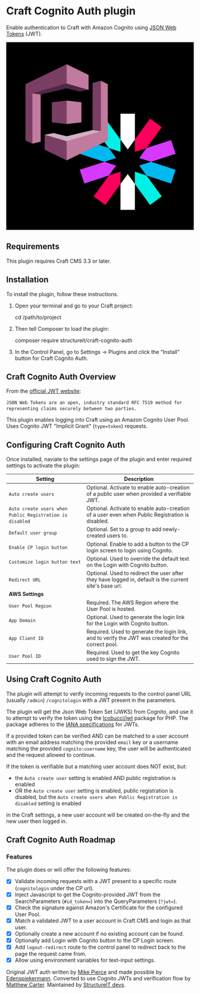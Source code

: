 # Craft Cognito Auth plugin

Enable authentication to Craft with Amazon Cognito using [JSON Web Tokens](https://jwt.io/) (JWT).

![Screenshot](resources/img/cognito+jwt.png)

## Requirements

This plugin requires Craft CMS 3.3 or later.

## Installation

To install the plugin, follow these instructions.

1. Open your terminal and go to your Craft project:

    cd /path/to/project

2. Then tell Composer to load the plugin:

    composer require structureit/craft-cognito-auth

3. In the Control Panel, go to Settings → Plugins and click the “Install” button for Craft Cognito Auth.

## Craft Cognito Auth Overview

From the [official JWT website](https://jwt.io/):

    JSON Web Tokens are an open, industry standard RFC 7519 method for representing claims securely between two parties.

This plugin enables logging into Craft using an Amazon Cognito User Pool. Uses Cognito JWT "Implicit Grant" (`type=token`) requests.

## Configuring Craft Cognito Auth

Once installed, naviate to the settings page of the plugin and enter required settings to activate the plugin:

| Setting                                                  | Description                                                                                            |
| -------------------------------------------------------- | ------------------------------------------------------------------------------------------------------ |
| `Auto create users`                                      | Optional. Activate to enable auto-creation of a public user when provided a verifiable JWT.            |
| `Auto create users when Public Registration is disabled` | Optional. Activate to enable auto-creation of a user even when Public Registration is disabled.        |
| `Default user group`                                     | Optional. Set to a group to add newly-created users to.                                                |
| `Enable CP login button`                                 | Optional. Enable to add a button to the CP login screen to login using Cognito.                        |
| `Customize login button text`                            | Optional. Used to override the default text on the Login with Cognito button.                          |
| `Redirect URL`                                           | Optional. Used to redirect the user after they have logged in, default is the current site's base url. |
| **AWS Settings**                                         |
| `User Pool Region`                                       | Required. The AWS Region where the User Pool is hosted.                                                |
| `App Domain`                                             | Optional. Used to generate the login link for the Login with Cognito button.                           |
| `App Client ID`                                          | Required. Used to generate the login link, and to verify the JWT was created for the correct pool.     |
| `User Pool ID`                                           | Required. Used to get the key Cognito used to sign the JWT.                                            |

## Using Craft Cognito Auth

The plugin will attempt to verify incoming requests to the control panel URL (usually `/admin`) `/cognitologin` with a JWT present in the parameters.

The plugin will get the Json Web Token Set (JWKS) from Cognito,
and use it to attempt to verify the token using the [lcobucci/jwt](https://github.com/lcobucci/jwt) package for PHP.
The package adheres to the [IANA specifications](https://www.iana.org/assignments/jwt/jwt.xhtml) for JWTs.

If a provided token can be verified AND
can be matched to a user account with an email address matching the provided `email` key
or a username matching the provided `cognito:username` key,
the user will be authenticated and the request allowed to continue.

If the token is verifiable but a matching user account does NOT exist, but:

- the `Auto create user` setting is enabled AND public registration is enabled
- OR the `Auto create user` setting is enabled, public registration is disabled, but the `Auto create users when Public Registration is disabled` setting is enabled

in the Craft settings, a new user account will be created on-the-fly and the new user then logged in.

## Craft Cognito Auth Roadmap

### Features

The plugin does or will offer the following features:

- [x] Validate incoming requests with a JWT present to a specific route (`cognitologin` under the CP url).
- [x] Inject Javascript to get the Cognito-provided JWT from the SearchParameters (`#id_token=`) into the QueryParameters (`?jwt=`).
- [x] Check the signature against Amazon's Certificate for the configured User Pool.
- [x] Match a validated JWT to a user account in Craft CMS and login as that user.
- [x] Optionally create a new account if no existing account can be found.
- [x] Optionally add Login with Cognito button to the CP Login screen.
- [x] Add `logout-redirect` route to the control panel to redirect back to the page the request came from.
- [x] Allow using environment variables for text-input settings.

Original JWT auth written by [Mike Pierce](https://michaelpierce.trade) and made possible by [Edenspiekermann](https://edenspiekermann.com).
Converted to use Cognito JWTs and verification flow by [Matthew Carter](https://github.com/Walkman100).
Maintained by [StructureIT devs](https://github.com/StructureIt).
